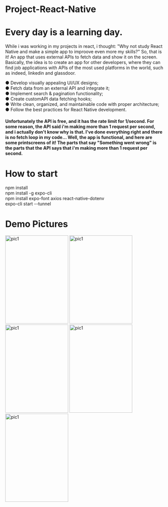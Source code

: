 # Project-React-Native

# Every day is a learning day.

While i was working in my projects in react, i thought: "Why not study React Native and make a simple app to improove even more my skills?"
So, that is it! An app that uses external APIs to fetch data and show it on the screen. Basically, the idea is to create an app for other developers, where they can find job applications with APIs of the most used platforms in the world, such as indeed, linkedin and glassdoor.

● Develop visually appealing UI/UX designs;<br />
● Fetch data from an external API and integrate it;<br />
● Implement search & pagination functionality;<br />
● Create customAPI data fetching hooks;<br />
● Write clean, organized, and maintainable code with proper architecture;<br />
● Follow the best practices for React Native development.<br />


#### Unfortunately the API is free, and it has the rate limit for 1/second. For some reason, the API said i'm making more than 1 request per second, and i actually don't know why is that. I've done everything right and there is no fetch loop in my code... Well, the app is functional, and here are some printscreens of it! The parts that say "Something went wrong" is the parts that the API says that i'm making more than 1 request per second.


# How to start

npm install<br />
npm install -g expo-cli<br />
npm install expo-font axios react-native-dotenv<br />
expo-cli start --tunnel<br />

# Demo Pictures

<!-- ![alt text](./demoPictures/pic1.jpeg)
![alt text](./demoPictures/pic2.jpg)
![alt text](./demoPictures/pic3.jpeg)
![alt text](./demoPictures/pic4.jpg)
![alt text](./demoPictures/pic5.jpeg) -->
<img src= "../Project-React-Native/demoPictures/pic1.jpeg" width="200" height="280" alt= "pic1" title="pic1">
<img src= "../Project-React-Native/demoPictures/pic2.jpg" width="200" height="280" alt= "pic1" title="pic1">
<img src= "../Project-React-Native/demoPictures/pic3.jpeg" width="200" height="280" alt= "pic1" title="pic1">
<img src= "../Project-React-Native/demoPictures/pic4.jpg" width="200" height="280" alt= "pic1" title="pic1">
<img src= "../Project-React-Native/demoPictures/pic5.jpeg" width="200" height="280" alt= "pic1" title="pic1">
